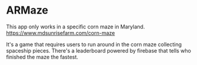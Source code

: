 # ARMaze

This app only works in a specific corn maze in Maryland. 
https://www.mdsunrisefarm.com/corn-maze

It's a game that requires users to run around in the corn maze collecting spaceship pieces.
There's a leaderboard powered by firebase that tells who finished the maze the fastest.
